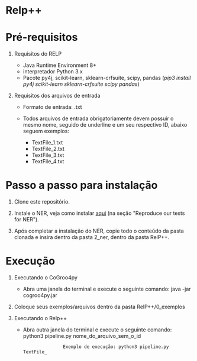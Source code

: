 # Relp++


# Pré-requisitos

1) Requisitos do RELP

 	- Java Runtime Environment 8+
 	- interpretador Python 3.x
 	- Pacote py4j, scikit-learn, sklearn-crfsuite, scipy, pandas (*pip3 install py4j scikit-learn sklearn-crfsuite scipy pandas*)

2) Requisitos dos arquivos de entrada
	
	- Formato de entrada: .txt
	
	- Todos arquivos de entrada obrigatoriamente devem possuir o mesmo nome, seguido de underline e um seu respectivo ID, abaixo seguem 		  exemplos:

		- TextFile_1.txt
		- TextFile_2.txt
		- TextFile_3.txt
		- TextFile_4.txt


# Passo a passo para instalação

1) Clone este repositório.

2) Instale o NER, veja como instalar [aqui](https://github.com/jneto04/ner-pt) (na seção "Reproduce our tests for NER").

3) Após completar a instalação do NER, copie todo o conteúdo da pasta clonada e insira dentro da pasta 2_ner, dentro da pasta RelP++.


# Execução

1) Executando o CoGroo4py

	- Abra uma janela do terminal e execute o seguinte comando: java -jar cogroo4py.jar

2) Coloque seus exemplos/arquivos dentro da pasta RelP++/0_exemplos

3) Executando o Relp++

	- Abra outra janela do terminal e execute o seguinte comando: python3 pipeline.py nome_do_arquivo_sem_o_id

						 Exemplo de execução: python3 pipeline.py TextFile_
